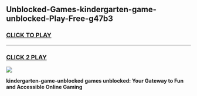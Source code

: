 
## Unblocked-Games-kindergarten-game-unblocked-Play-Free-g47b3
<h3>
<a href="https://premium76.site?title=kindergarten-game-unblocked&ref=10A">CLICK TO PLAY</a></h3>
<hr>

<h3>
<a href="https://premium76.site?title=kindergarten-game-unblocked&ref=10A">CLICK 2 PLAY</a>
  
</h3>

<a href="https://premium76.site?title=kindergarten-game-unblocked&ref=10A"><img src="https://clearcache.store/games.png"></a>


**kindergarten-game-unblocked games unblocked: Your Gateway to Fun and Accessible Online Gaming**
